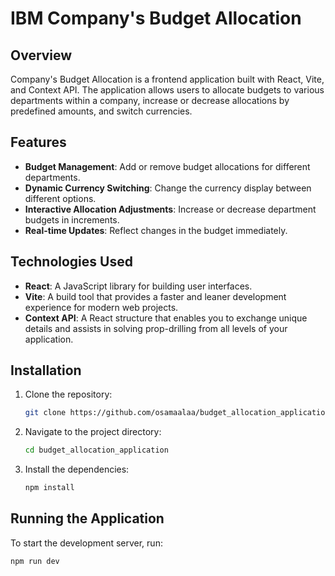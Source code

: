 # IBM Company's Budget Allocation

## Overview

Company's Budget Allocation is a frontend application built with React, Vite, and Context API. The application allows users to allocate budgets to various departments within a company, increase or decrease allocations by predefined amounts, and switch currencies.

## Features

- **Budget Management**: Add or remove budget allocations for different departments.
- **Dynamic Currency Switching**: Change the currency display between different options.
- **Interactive Allocation Adjustments**: Increase or decrease department budgets in increments.
- **Real-time Updates**: Reflect changes in the budget immediately.

## Technologies Used

- **React**: A JavaScript library for building user interfaces.
- **Vite**: A build tool that provides a faster and leaner development experience for modern web projects.
- **Context API**: A React structure that enables you to exchange unique details and assists in solving prop-drilling from all levels of your application.

## Installation

1. Clone the repository:

    ```bash
    git clone https://github.com/osamaalaa/budget_allocation_application.git
    ```

2. Navigate to the project directory:

    ```bash
    cd budget_allocation_application
    ```

3. Install the dependencies:

    ```bash
    npm install
    ```

## Running the Application

To start the development server, run:

```bash
npm run dev
